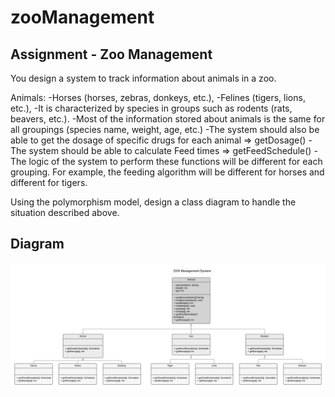 # zooManagement



## Assignment - Zoo Management

You design a system to track information about animals in a zoo.


Animals:
-Horses (horses, zebras, donkeys, etc.),
-Felines (tigers, lions, etc.),
-It is characterized by species in groups such as rodents (rats, beavers, etc.).
-Most of the information stored about animals is the same for all groupings (species name, weight, age, etc.)
-The system should also be able to get the dosage of specific drugs for each animal => getDosage()
-The system should be able to calculate Feed times => getFeedSchedule()
-The logic of the system to perform these functions will be different for each grouping. 
For example, the feeding algorithm will be different for horses and different for tigers.

Using the polymorphism model, design a class diagram to handle the situation described above.


## Diagram

![Diagram](https://github.com/fatihkallem/zooManagement/blob/7f2d0e927c88542082b50e37c9fbd0b170dcb914/zoo.png)
